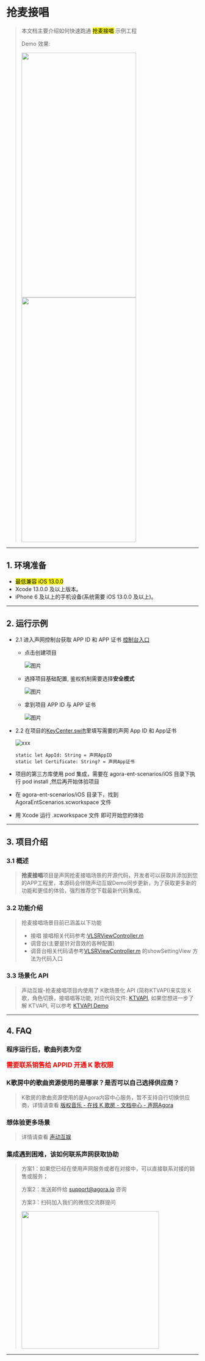 # 抢麦接唱

> 本文档主要介绍如何快速跑通 <mark>抢麦接唱</mark> 示例工程
> 
> Demo 效果:
> 
> <img src="https://download.agora.io/demo/release/SingRelayRoom_1.png" width="300" height="640"><img src="https://download.agora.io/demo/release/SingRelayRoom_2.png" width="300" height="640">

---

## 1. 环境准备

- <mark>最低兼容 iOS 13.0.0 </mark>
- Xcode 13.0.0 及以上版本。
- iPhone 6 及以上的手机设备(系统需要 iOS 13.0.0 及以上)。

---

## 2. 运行示例

- 2.1 进入声网控制台获取 APP ID 和 APP 证书 [控制台入口](https://console.shengwang.cn/overview)
  
  - 点击创建项目
    
    ![图片](https://accktvpic.oss-cn-beijing.aliyuncs.com/pic/github_readme/ent-full/sdhy_1.jpg)
  - 选择项目基础配置, 鉴权机制需要选择**安全模式**
    
    ![图片](https://accktvpic.oss-cn-beijing.aliyuncs.com/pic/github_readme/ent-full/sdhy_2.jpg)
  - 拿到项目 APP ID 与 APP 证书
    
    ![图片](https://accktvpic.oss-cn-beijing.aliyuncs.com/pic/github_readme/ent-full/sdhy_3.jpg)
- 2.2 在项目的[KeyCenter.swift](../../KeyCenter.swift)里填写需要的声网 App ID 和 App证书
  
  ![xxx](https://accktvpic.oss-cn-beijing.aliyuncs.com/pic/github_readme/show/KeyCenter.png)
  
  ```texag-0-1gpap96h0ag-1-1gpap96h0ag-0-1gpap96h0ag-1-1gpap96h0ag-0-1gpap96h0ag-1-1gpap96h0ag-0-1gpap96h0ag-1-1gpap96h0ag-0-1gpap96h0ag-1-1gpap96h0
  static let AppId: String = 声网AppID
  static let Certificate: String? = 声网App证书
  ```
- 项目的第三方库使用 pod 集成，需要在 agora-ent-scenarios/iOS 目录下执行 pod install ,然后再开始体验项目
- 在 agora-ent-scenarios/iOS 目录下，找到 AgoraEntScenarios.xcworkspace 文件
- 用 Xcode 运行 .xcworkspace 文件 即可开始您的体验

---

## 3. 项目介绍

### 3.1 概述

> **抢麦接唱**项目是声网抢麦接唱场景的开源代码，开发者可以获取并添加到您的APP工程里，本源码会伴随声动互娱Demo同步更新，为了获取更多新的功能和更佳的体验，强烈推荐您下载最新代码集成。

### 3.2 功能介绍

> 抢麦接唱场景目前已涵盖以下功能
> 
> - 接唱
>   接唱相关代码参考:[VLSRViewController.m](https://github.com/AgoraIO-Usecase/agora-ent-scenarios/blob/feat/scene/ktv_4.3.0/iOS/AgoraEntScenarios/Scenes/SingRelay/ViewController/VLSRViewController.m)
> - 调音台(主要是针对音效的各种配置)
> - 调音台相关代码请参考[VLSRViewController.m](https://github.com/AgoraIO-Usecase/agora-ent-scenarios/blob/feat/scene/ktv_4.3.0/iOS/AgoraEntScenarios/Scenes/SingRelay/ViewController/VLSRViewController.m) 的showSettingView 方法为代码入口

### 3.3 场景化 API

> 声动互娱-抢麦接唱项目内使用了 K歌场景化 API (简称KTVAPI)来实现 K歌，角色切换，接唱唱等功能, 对应代码文件: [KTVAPI](https://github.com/AgoraIO-Usecase/agora-ent-scenarios/tree/feat/scene/ktv_4.3.0/iOS/AgoraEntScenarios/Common/KTVApi), 如果您想进一步了解 KTVAPI, 可以参考 [KTVAPI Demo](https://github.com/AgoraIO-Community/KTVAPI)

---

## 4. FAQ

### 程序运行后，歌曲列表为空

**<span style="font-size: larger; color: red;">需要联系销售给 APPID 开通 K 歌权限</span>**

### K歌房中的歌曲资源使用的是哪家？是否可以自己选择供应商？

> K歌房的歌曲资源使用的是Agora内容中心服务，暂不支持自行切换供应商，详情请查看 [版权音乐 - 在线 K 歌房 - 文档中心 - 声网Agora](https://docs.agora.io/cn/online-ktv/API%20Reference/ios_ng/API/toc_drm.html)

### 想体验更多场景

> 详情请查看 [声动互娱](../../../../README.md)

### 集成遇到困难，该如何联系声网获取协助

> 方案1：如果您已经在使用声网服务或者在对接中，可以直接联系对接的销售或服务；
> 
> 方案2：发送邮件给 [support@agora.io](mailto:support@agora.io) 咨询
> 
> 方案3：扫码加入我们的微信交流群提问
> 
> <img src="https://download.agora.io/demo/release/SDHY_QA.jpg" width="360" height="360">

---
